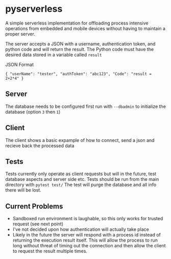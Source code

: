 # pyserverless

A simple serverless implementation for offloading process intensive operations from embedded and mobile devices without having to maintain a proper server.

The server accepts a JSON with a username, authentication token, and python code and will return the result. The Python code must have the desired data stored in a variable called `result`

JSON Format

`{
    "userName": "tester",
    "authToken": "abc123",
    "Code": "result = 2+2*4"
}`

## Server
The database needs to be configured first run with `--dbadmin` to initialize the database (option `3` then `1`)

## Client
The client shows a basic expample of how to connect, send a json and recieve back the processed data

## Tests
Tests currently only operate as client requests but will in the future, test database aspects and server side etc.
Tests should be run from the main directory with `pytest test/` 
The test will purge the database and all info there will be lost.

## Current Problems
- Sandboxed run environment is laughable, so this only works for trusted request (see next point)
- I've not decided upon how authentication will actually take place
- Likely in the future the server will respond with a process id instead of returning the execution result itself. This will allow the process to run long without threat of timing out the connection and then allow the client to request the result multiple times.

